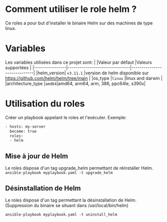 # Comment utiliser le role helm ?

Ce roles a pour but d'installer le binaire Helm sur des machines de type linux.


# Variables
Les variables utilisées dans ce projet sont:
|                |Valeur par défaut                          |Valeurs supportées                         |
|----------------|-------------------------------|-----------------------------|
|helm_version|	`v3.11.1` |version de helm disponible sur https://github.com/helm/helm/tree/main            |
|os_type          |`linux`            |linux and darwin           |
|architecture_type          |`amd64`|amd64, arm64, arm, 386, ppc64le, s390x|

# Utilisation du roles

Créer un playbook appelant le roles et l'exécuter. Exemple:
```bash
- hosts: my-server
  become: true
  roles:
  - helm
```

## Mise à jour de Helm

Le roles dispose d'un tag upgrade_helm permettant de réinstaller Helm.
`ansible-playbook myplaybook.yaml -t upgrade_helm`

## Désinstallation de Helm

Le roles dispose d'un tag permettant la désinstallation de Helm. (Suppression du binaire se situant dans /usr/local/bin/helm)

`ansible-playbook myplaybook.yaml -t uninstall_helm`
